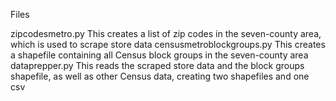 Files

zipcodesmetro.py
This creates a list of zip codes in the seven-county area, which is used to scrape store data
censusmetroblockgroups.py
This creates a shapefile containing all Census block groups in the seven-county area
dataprepper.py
This reads the scraped store data and the block groups shapefile, as well as other Census data, creating two shapefiles and one csv
